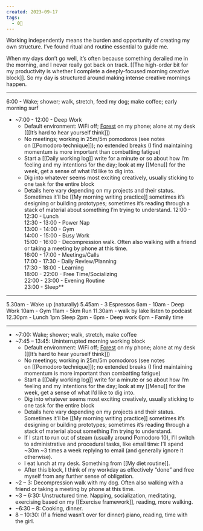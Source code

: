 ```yaml
---
created: 2023-09-17
tags:
  - 0🌲
---
```

Working independently means the burden and opportunity of creating my own structure. I’ve found ritual and routine essential to guide me.

When my days don’t go well, it’s often because something derailed me in the morning, and I never really got back on track. [[The high-order bit for my productivity is whether I complete a deeply-focused morning creative block]]. So my day is structured around making intense creative mornings happen.

---

6:00 - Wake; shower; walk, stretch, feed my dog; make coffee; early morning surf  
- ~7:00 - 12:00 - Deep Work
	- Default environment: WiFi off; [Forest](https://www.forestapp.cc/) on my phone; alone at my desk ([[It’s hard to hear yourself think]])
	- No meetings; working in 25m/5m pomodoros (see notes on [[Pomodoro technique]]); no extended breaks (I find maintaining momentum is more important than combatting fatigue)
	- Start a [[Daily working log]] write for a minute or so about how I’m feeling and my intentions for the day; look at my [[Menu]] for the week, get a sense of what I’d like to dig into.
	- Dig into whatever seems most exciting creatively, usually sticking to one task for the entire block
	- Details here vary depending on my projects and their status. Sometimes it’ll be [[My morning writing practice]] sometimes it’s designing or building prototypes; sometimes it’s reading through a stack of material about something I’m trying to understand.
12:00 - 12:30 - Lunch  
12:30 - 13:00 - Power Nap  
13:00 - 14:00 - Gym  
14:00 - 15:00 - Busy Work  
15:00 - 16:00 - Decompression walk. Often also walking with a friend or taking a meeting by phone at this time.  
16:00 - 17:00 - Meetings/Calls  
17:00 - 17:30 - Daily Review/Planning  
17:30 - 18:00 - Learning  
18:00 - 22:00 - Free Time/Socializing  
22:00 - 23:00 - Evening Routine  
23:00 - Sleep**

---

5.30am - Wake up (naturally) 
5.45am - 3 Espressos 
6am - 10am - Deep Work
10am - Gym
11am - 5km Run
11.30am - walk by lake listen to podcast
12.30pm - Lunch 
1pm Sleep 
2pm - 6pm - Deep work 
6pm - Family time

---



- ~7:00: Wake; shower; walk, stretch, make coffee
- ~7:45 – 13:45: Uninterrupted morning working block
    - Default environment: WiFi off; [Forest](https://www.forestapp.cc/) on my phone; alone at my desk ([[It’s hard to hear yourself think]])
    - No meetings; working in 25m/5m pomodoros (see notes on [[Pomodoro technique]]); no extended breaks (I find maintaining momentum is more important than combatting fatigue)
    - Start a [[Daily working log]] write for a minute or so about how I’m feeling and my intentions for the day; look at my [[Menu]] for the week, get a sense of what I’d like to dig into.
    - Dig into whatever seems most exciting creatively, usually sticking to one task for the entire block
    - Details here vary depending on my projects and their status. Sometimes it’ll be [[My morning writing practice]] sometimes it’s designing or building prototypes; sometimes it’s reading through a stack of material about something I’m trying to understand.
    - If I start to run out of steam (usually around Pomodoro 10), I’ll switch to administrative and procedural tasks, like email time: I’ll spend ~30m ~3 times a week replying to email (and generally ignore it otherwise).
    - I eat lunch at my desk. Something from [[My diet routine]].
    - After this block, I think of my workday as effectively “done” and free myself from any further sense of obligation.
- ~2 – 3: Decompression walk with my dog. Often also walking with a friend or taking a meeting by phone at this time.
- ~3 – 6:30: Unstructured time. Napping, socialization, meditating, exercising based on my [[Exercise framework]], reading, more walking.
- ~6:30 – 8: Cooking, dinner.
- 8 – 10:30: (If a friend wasn’t over for dinner) piano, reading, time with the girl.
